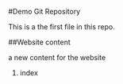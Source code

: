 #Demo Git Repository

This is a the first file in this repo.

##Website content

a new content for the website
1. index

